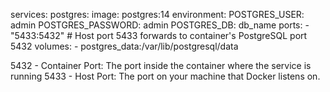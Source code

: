 services:
  postgres:
    image: postgres:14
    environment:
      POSTGRES_USER: admin
      POSTGRES_PASSWORD: admin
      POSTGRES_DB: db_name
    ports:
      - "5433:5432"  # Host port 5433 forwards to container's PostgreSQL port 5432
    volumes:
      - postgres_data:/var/lib/postgresql/data

5432 - Container Port: The port inside the container where the service is running
5433 - Host Port: The port on your machine that Docker listens on.
